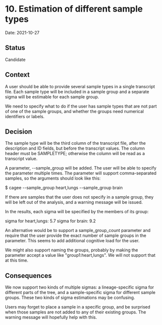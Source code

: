 # 10. Estimation of different sample types

Date: 2021-10-27

## Status

Candidate

## Context

A user should be able to provide several sample types in a single transcript file. Each sample type
will be included in a sample group and a separate sigma will be estimable for each sample group.

We need to specify what to do if the user has sample types that are not part of one of the sample
groups, and whether the groups need numerical identifiers or labels.

## Decision

The sample type will be the third column of the transcript file, after the description and ID fields,
but before the transcript values. The column header must be SAMPLETYPE; otherwise the column will be
read as a transcript value.

A parameter, --sample_group will be added. The user will be able to specify the parameter multiple
times. The parameter will support comma-separated samples, so the arguments should look like this:

$ cagee --sample_group heart,lungs --sample_group brain

If there are samples that the user does not specify in a sample group, they will be left out of the 
analysis, and a warning message will be issued.

In the results, each sigma will be specified by the members of its group: 

sigma for heart,lungs: 5.7
sigma for brain: 9.2

An alternative would be to support a sample_group_count parameter and require that the user provide
the exact number of sample groups in the parameter. This seems to add additional cognitive load for the
user.

We might also support naming the groups, probably by making the parameter accept a value like 
"group1:heart,lungs". We will not support that at this time.

## Consequences

We now support two kinds of multiple sigmas: a lineage-specific sigma for different parts of the tree,
and a sample-specific sigma for different sample groups. These two kinds of sigma estimations may be
confusing.

Users may forget to place a sample in a specific group, and be surprised when those samples are not
added to any of their existing groups. The warning message will hopefully help with this.
